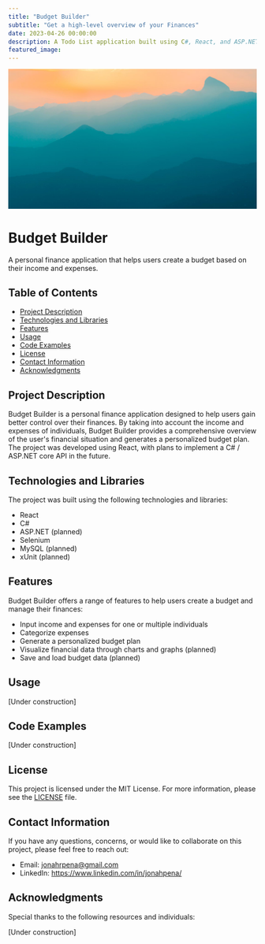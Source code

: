 ```yaml
---
title: "Budget Builder"
subtitle: "Get a high-level overview of your Finances"
date: 2023-04-26 00:00:00
description: A Todo List application built using C#, React, and ASP.NET Core to demonstrate the implementation and testing of CRUD operations in a web application.
featured_image:
---
```


![](/images/demo/demo-landscape.jpg)

# Budget Builder

A personal finance application that helps users create a budget based on their income and expenses.

## Table of Contents

- [Project Description](#project-description)
- [Technologies and Libraries](#technologies-and-libraries)
- [Features](#features)
- [Usage](#usage)
- [Code Examples](#code-examples)
- [License](#license)
- [Contact Information](#contact-information)
- [Acknowledgments](#acknowledgments)

## Project Description

Budget Builder is a personal finance application designed to help users gain better control over their finances. By taking into account the income and expenses of individuals, Budget Builder provides a comprehensive overview of the user's financial situation and generates a personalized budget plan. The project was developed using React, with plans to implement a C# / ASP.NET core API in the future.

## Technologies and Libraries

The project was built using the following technologies and libraries:

- React
- C#
- ASP.NET (planned)
- Selenium
- MySQL (planned)
- xUnit (planned)

## Features

Budget Builder offers a range of features to help users create a budget and manage their finances:

- Input income and expenses for one or multiple individuals
- Categorize expenses
- Generate a personalized budget plan
- Visualize financial data through charts and graphs (planned)
- Save and load budget data (planned)

## Usage

[Under construction]

## Code Examples

[Under construction]

## License

This project is licensed under the MIT License. For more information, please see the [LICENSE](LICENSE) file.

## Contact Information

If you have any questions, concerns, or would like to collaborate on this project, please feel free to reach out:

- Email: jonahrpena@gmail.com
- LinkedIn: https://www.linkedin.com/in/jonahpena/

## Acknowledgments

Special thanks to the following resources and individuals:

[Under construction]
